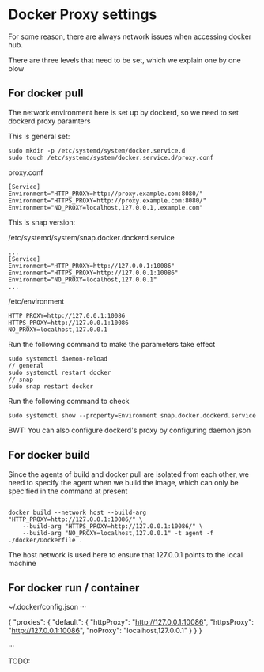 # Docker Proxy settings

For some reason, there are always network issues when accessing docker hub.

There are three levels that need to be set, which we explain one by one blow

## For docker pull

The network environment here is set up by dockerd, so we need to set dockerd proxy paramters

This is general set:

```
sudo mkdir -p /etc/systemd/system/docker.service.d
sudo touch /etc/systemd/system/docker.service.d/proxy.conf
```

proxy.conf
```
[Service]
Environment="HTTP_PROXY=http://proxy.example.com:8080/"
Environment="HTTPS_PROXY=http://proxy.example.com:8080/"
Environment="NO_PROXY=localhost,127.0.0.1,.example.com"
```

This is snap version:

/etc/systemd/system/snap.docker.dockerd.service
```
...
[Service]
Environment="HTTP_PROXY=http://127.0.0.1:10086"
Environment="HTTPS_PROXY=http://127.0.0.1:10086"
Environment="NO_PROXY=localhost,127.0.0.1"
...
```

/etc/environment
```
HTTP_PROXY=http://127.0.0.1:10086
HTTPS_PROXY=http://127.0.0.1:10086
NO_PROXY=localhost,127.0.0.1
```

Run the following command to make the parameters take effect
```
sudo systemctl daemon-reload
// general
sudo systemctl restart docker
// snap
sudo snap restart docker
```

Run the following command to check
```
sudo systemctl show --property=Environment snap.docker.dockerd.service
```

BWT: You can also configure dockerd's proxy by configuring daemon.json

## For docker build

Since the agents of build and docker pull are isolated from each other, we need to specify the agent when we build the image, which can only be specified in the command at present

```

docker build --network host --build-arg "HTTP_PROXY=http://127.0.0.1:10086/" \
    --build-arg "HTTPS_PROXY=http://127.0.0.1:10086/" \
    --build-arg "NO_PROXY=localhost,127.0.0.1" -t agent -f ./docker/Dockerfile .

```

The host network is used here to ensure that 127.0.0.1 points to the local machine


## For docker run / container

~/.docker/config.json
···

{
 "proxies": {
   "default": {
     "httpProxy": "http://127.0.0.1:10086",
     "httpsProxy": "http://127.0.0.1:10086",
     "noProxy": "localhost,127.0.0.1"
   }
 }
}

···

TODO: